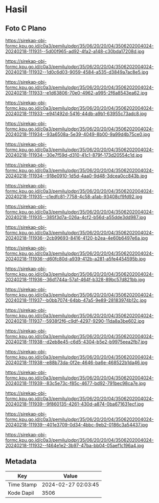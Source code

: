 # Hasil

## Foto C Plano

https://sirekap-obj-formc.kpu.go.id/c0a3/pemilu/pdpr/35/06/20/20/04/3506202004024-20240218-111931--5d00f965-ad92-4fa2-a148-c30bda17208d.jpg

https://sirekap-obj-formc.kpu.go.id/c0a3/pemilu/pdpr/35/06/20/20/04/3506202004024-20240218-111932--1d0c6d03-9059-4584-a535-d3849a7ac8e5.jpg

https://sirekap-obj-formc.kpu.go.id/c0a3/pemilu/pdpr/35/06/20/20/04/3506202004024-20240218-111933--e1d63806-70e0-4962-a995-2f6a8543ea62.jpg

https://sirekap-obj-formc.kpu.go.id/c0a3/pemilu/pdpr/35/06/20/20/04/3506202004024-20240218-111933--e941492d-5416-44db-a9b1-63955c73adc8.jpg

https://sirekap-obj-formc.kpu.go.id/c0a3/pemilu/pdpr/35/06/20/20/04/3506202004024-20240218-111934--93a6508a-5e39-4049-8b00-9a99d4b75ce0.jpg

https://sirekap-obj-formc.kpu.go.id/c0a3/pemilu/pdpr/35/06/20/20/04/3506202004024-20240218-111934--30e7f59d-d310-41c1-879f-173d20554c1d.jpg

https://sirekap-obj-formc.kpu.go.id/c0a3/pemilu/pdpr/35/06/20/20/04/3506202004024-20240218-111934--918e0910-1d5d-4aa0-9d48-3dcea0cc843b.jpg

https://sirekap-obj-formc.kpu.go.id/c0a3/pemilu/pdpr/35/06/20/20/04/3506202004024-20240218-111935--c1edfc81-7758-4c58-a1ab-93408cf9fd92.jpg

https://sirekap-obj-formc.kpu.go.id/c0a3/pemilu/pdpr/35/06/20/20/04/3506202004024-20240218-111935--385f3d7a-026a-4cf2-b56d-a55dde3dd987.jpg

https://sirekap-obj-formc.kpu.go.id/c0a3/pemilu/pdpr/35/06/20/20/04/3506202004024-20240218-111936--2cb99693-8416-4120-b2ea-4e60b6497e6a.jpg

https://sirekap-obj-formc.kpu.go.id/c0a3/pemilu/pdpr/35/06/20/20/04/3506202004024-20240218-111936--d60fc80d-a939-412b-a281-a5fe4454595b.jpg

https://sirekap-obj-formc.kpu.go.id/c0a3/pemilu/pdpr/35/06/20/20/04/3506202004024-20240218-111936--36d1744a-57a1-464f-b328-89bc57d821bb.jpg

https://sirekap-obj-formc.kpu.go.id/c0a3/pemilu/pdpr/35/06/20/20/04/3506202004024-20240218-111937--b0bb7074-64bb-47a5-9e89-28183974b12c.jpg

https://sirekap-obj-formc.kpu.go.id/c0a3/pemilu/pdpr/35/06/20/20/04/3506202004024-20240218-111937--5938f2f6-c9df-4297-9290-11da8a3be602.jpg

https://sirekap-obj-formc.kpu.go.id/c0a3/pemilu/pdpr/35/06/20/20/04/3506202004024-20240218-111938--d2eb8e45-c6d5-4304-b5e2-b9975eea2fb7.jpg

https://sirekap-obj-formc.kpu.go.id/c0a3/pemilu/pdpr/35/06/20/20/04/3506202004024-20240218-111938--e88b73da-0f2e-4646-ba6e-468522b1da46.jpg

https://sirekap-obj-formc.kpu.go.id/c0a3/pemilu/pdpr/35/06/20/20/04/3506202004024-20240218-111939--83c5e73c-f85c-4677-bd92-791bec98ca7e.jpg

https://sirekap-obj-formc.kpu.go.id/c0a3/pemilu/pdpr/35/06/20/20/04/3506202004024-20240218-111939--9f860135-4261-430d-a874-0ba671631ecf.jpg

https://sirekap-obj-formc.kpu.go.id/c0a3/pemilu/pdpr/35/06/20/20/04/3506202004024-20240218-111939--401e3709-0d34-4bbc-9eb2-0186c3a54437.jpg

https://sirekap-obj-formc.kpu.go.id/c0a3/pemilu/pdpr/35/06/20/20/04/3506202004024-20240218-111932--f464e1e2-3b97-47ba-bb04-05aef1c196a4.jpg


## Metadata

| Key        | Value               |
| ---------- | ------------------- |
| Time Stamp | 2024-02-27 02:03:45 |
| Kode Dapil | 3506                |



